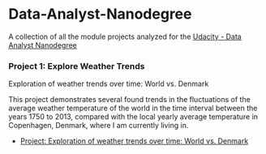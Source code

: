 # Data-Analyst-Nanodegree
A collection of all the module projects analyzed for the [Udacity - Data Analyst Nanodegree](https://eu.udacity.com/course/data-analyst-nanodegree--nd002)

### Project 1: Explore Weather Trends
Exploration of weather trends over time: World vs. Denmark

This project demonstrates several found trends in the fluctuations of the average weather temperature of the world in the time interval between the years 1750 to 2013, compared with the local yearly average temperature in Copenhagen, Denmark, where I am currently living in.

- [Project: Exploration of weather trends over time: World vs. Denmark]()
